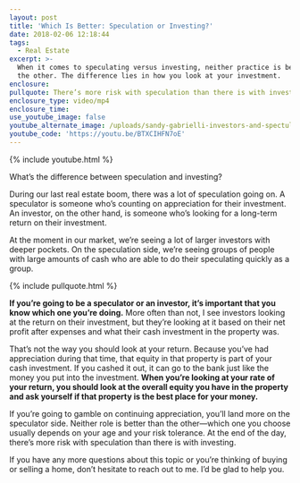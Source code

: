 ```yaml
---
layout: post
title: 'Which Is Better: Speculation or Investing?'
date: 2018-02-06 12:18:44
tags:
  - Real Estate
excerpt: >-
  When it comes to speculating versus investing, neither practice is better than
  the other. The difference lies in how you look at your investment.
enclosure:
pullquote: There’s more risk with speculation than there is with investing.
enclosure_type: video/mp4
enclosure_time:
use_youtube_image: false
youtube_alternate_image: /uploads/sandy-gabrielli-investors-and-spectulators-youtube.jpg
youtube_code: 'https://youtu.be/BTXCIHFN7oE'
---
```



{% include youtube.html %}

What’s the difference between speculation and investing?

During our last real estate boom, there was a lot of speculation going on. A speculator is someone who’s counting on appreciation for their investment. An investor, on the other hand, is someone who’s looking for a long-term return on their investment.

At the moment in our market, we’re seeing a lot of larger investors with deeper pockets. On the speculation side, we’re seeing groups of people with large amounts of cash who are able to do their speculating quickly as a group.

{% include pullquote.html %}

**If you’re going to be a speculator or an investor, it’s important that you know which one you’re doing.** More often than not, I see investors looking at the return on their investment, but they’re looking at it based on their net profit after expenses and what their cash investment in the property was.&nbsp;

That’s not the way you should look at your return. Because you’ve had appreciation during that time, that equity in that property is part of your cash investment. If you cashed it out, it can go to the bank just like the money you put into the investment. **When you’re looking at your rate of your return, you should look at the overall equity you have in the property and ask yourself if that property is the best place for your money.&nbsp;**

If you’re going to gamble on continuing appreciation, you’ll land more on the speculator side. Neither role is better than the other—which one you choose usually depends on your age and your risk tolerance. At the end of the day, there’s more risk with speculation than there is with investing.&nbsp;

If you have any more questions about this topic or you’re thinking of buying or selling a home, don’t hesitate to reach out to me. I’d be glad to help you.&nbsp;<br>&nbsp;